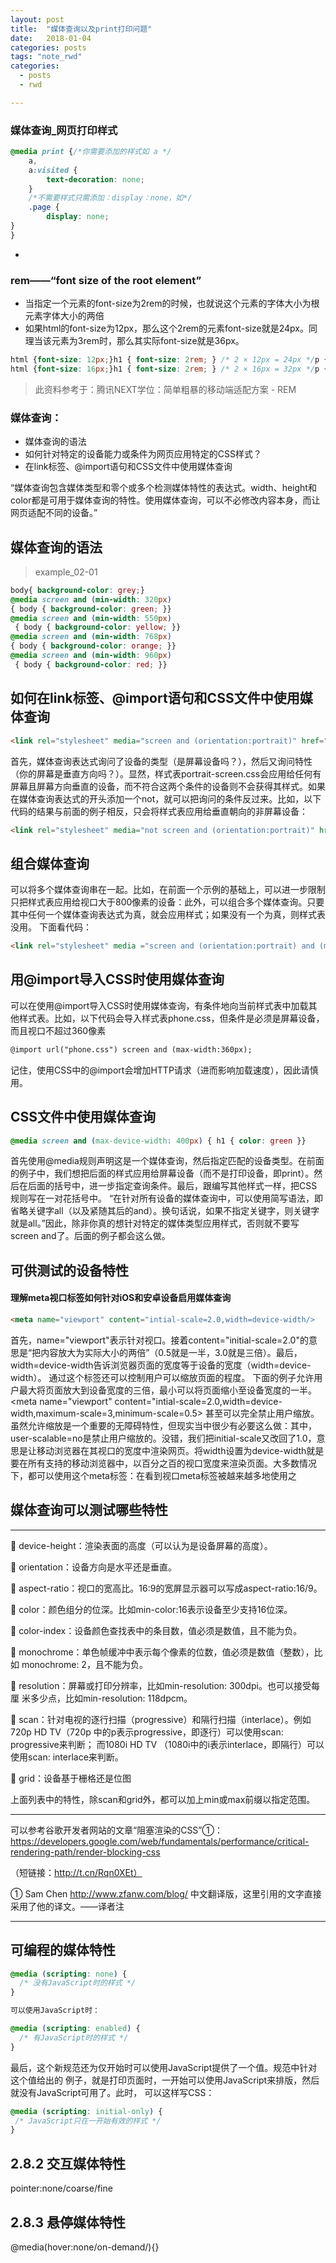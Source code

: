 ```yaml
---
layout: post
title:  "媒体查询以及print打印问题"
date:   2018-01-04 
categories: posts
tags: "note_rwd"
categories:
  - posts
  - rwd

---
```

### 媒体查询_网页打印样式
```css
@media print {/*你需要添加的样式如 a */
    a,
    a:visited {
        text-decoration: none;
    }
    /*不需要样式只需添加：display：none，如*/
    .page {
        display: none;
}
}
```
* 

###  rem——“font size of the root element” 
* 当指定一个元素的font-size为2rem的时候，也就说这个元素的字体大小为根元素<html>字体大小的两倍
* 如果html的font-size为12px，那么这个2rem的元素font-size就是24px。同理当该元素为3rem时，那么其实际font-size就是36px。
```css
html {font-size: 12px;}h1 { font-size: 2rem; } /* 2 × 12px = 24px */p { font-size: 1.5rem;} /* 1.5 × 12px = 18px */div {width: 20rem;} /* 20 * 12px = 240px*/
html {font-size: 16px;}h1 { font-size: 2rem; } /* 2 × 16px = 32px */p { font-size: 1.5rem;} /* 1.5 × 16px = 24px */div {width: 20rem;} /* 20 * 16px = 320px*/
```
> 此资料参考于：腾讯NEXT学位：简单粗暴的移动端适配方案 - REM

### 媒体查询：
* 媒体查询的语法
* 如何针对特定的设备能力或条件为网页应用特定的CSS样式？
* 在link标签、@import语句和CSS文件中使用媒体查询 



“媒体查询包含媒体类型和零个或多个检测媒体特性的表达式。width、height和color都是可用于媒体查询的特性。使用媒体查询，可以不必修改内容本身，而让网页适配不同的设备。”


## 媒体查询的语法
> example_02-01
```css
body{ background-color: grey;}
@media screen and (min-width: 320px) 
{ body { background-color: green; }}
@media screen and (min-width: 550px)
 { body { background-color: yellow; }}
@media screen and (min-width: 768px) 
{ body { background-color: orange; }}
@media screen and (min-width: 960px)
 { body { background-color: red; }} 
 ```



## 如何在link标签、@import语句和CSS文件中使用媒体查询 

```html
<link rel="stylesheet" media="screen and (orientation:portrait)" href="portrait-screen.css"/>
```

 首先，媒体查询表达式询问了设备的类型（是屏幕设备吗？），然后又询问特性（你的屏幕是垂直方向吗？）。显然，样式表portrait-screen.css会应用给任何有屏幕且屏幕方向垂直的设备，而不符合这两个条件的设备则不会获得其样式。如果在媒体查询表达式的开头添加一个not，就可以把询问的条件反过来。比如，以下代码的结果与前面的例子相反，只会将样式表应用给垂直朝向的非屏幕设备： 
 ```html
 <link rel="stylesheet" media="not screen and (orientation:portrait)" href="portrait-screen.css"/>
 ```

## 组合媒体查询

可以将多个媒体查询串在一起。比如，在前面一个示例的基础上，可以进一步限制只把样式表应用给视口大于800像素的设备：此外，可以组合多个媒体查询。只要其中任何一个媒体查询表达式为真，就会应用样式；如果没有一个为真，则样式表没用。
下面看代码：
```html
<link rel="stylesheet" media ="screen and (orientation:portrait) and (mix-width:800px),projection" href ="800wide-portrait-screen.css"/> 
```


## 用@import导入CSS时使用媒体查询
可以在使用@import导入CSS时使用媒体查询，有条件地向当前样式表中加载其他样式表。比如，以下代码会导入样式表phone.css，但条件是必须是屏幕设备，而且视口不超过360像素
```html
@import url("phone.css") screen and (max-width:360px);
```
记住，使用CSS中的@import会增加HTTP请求（进而影响加载速度），因此请慎用。

## CSS文件中使用媒体查询
```css
@media screen and (max-device-width: 400px) { h1 { color: green }}
```
首先使用@media规则声明这是一个媒体查询，然后指定匹配的设备类型。在前面的例子中，我们想把后面的样式应用给屏幕设备（而不是打印设备，即print）。然后在后面的括号中，进一步指定查询条件。最后，跟编写其他样式一样，把CSS规则写在一对花括号中。
“在针对所有设备的媒体查询中，可以使用简写语法，即省略关键字all（以及紧随其后的and）。换句话说，如果不指定关键字，则关键字就是all。”因此，除非你真的想针对特定的媒体类型应用样式，否则就不要写screen and了。后面的例子都会这么做。

## 可供测试的设备特性


#### 理解meta视口标签如何针对iOS和安卓设备启用媒体查询
```html
<meta name="viewport" content="intial-scale=2.0,width=device-width/>
```
首先，name="viewport"表示针对视口。接着content="initial-scale=2.0"的意思是“把内容放大为实际大小的两倍”（0.5就是一半，3.0就是三倍）。最后，width=device-width告诉浏览器页面的宽度等于设备的宽度（width=device-width）。
通过这个<meta>标签还可以控制用户可以缩放页面的程度。
下面的例子允许用户最大将页面放大到设备宽度的三倍，最小可以将页面缩小至设备宽度的一半。
<meta name="viewport" content="intial-scale=2.0,width=device-width,maximum-scale=3,minimum-scale=0.5>
甚至可以完全禁止用户缩放。
<meta name="viewport" content="intial-scale=1.0,user-scalable=no"/>
虽然允许缩放是一个重要的无障碍特性，但现实当中很少有必要这么做：其中，user-scalable=no是禁止用户缩放的。没错，我们把initial-scale又改回了1.0，意思是让移动浏览器在其视口的宽度中渲染网页。将width设置为device-width就是要在所有支持的移动浏览器中，以百分之百的视口宽度来渲染页面。大多数情况下，都可以使用这个meta标签：在看到视口meta标签被越来越多地使用之


## 媒体查询可以测试哪些特性
***
 device-height：渲染表面的高度（可以认为是设备屏幕的高度）。

 orientation：设备方向是水平还是垂直。

 aspect-ratio：视口的宽高比。16∶9的宽屏显示器可以写成aspect-ratio:16/9。

 color：颜色组分的位深。比如min-color:16表示设备至少支持16位深。

 color-index：设备颜色查找表中的条目数，值必须是数值，且不能为负。

 monochrome：单色帧缓冲中表示每个像素的位数，值必须是数值（整数），比如
monochrome: 2，且不能为负。

 resolution：屏幕或打印分辨率，比如min-resolution: 300dpi。也可以接受每厘
米多少点，比如min-resolution: 118dpcm。

 scan：针对电视的逐行扫描（progressive）和隔行扫描（interlace）。例如720p HD TV（720p
中的p表示progressive，即逐行）可以使用scan: progressive来判断； 而1080i HD TV
（1080i中的i表示interlace，即隔行）可以使用scan: interlace来判断。

 grid：设备基于栅格还是位图

上面列表中的特性，除scan和grid外，都可以加上min或max前缀以指定范围。
***
可以参考谷歌开发者网站的文章“阻塞渲染的CSS”①：https://developers.google.com/web/fundamentals/performance/critical-rendering-path/render-blocking-css

（短链接：http://t.cn/Rqn0XEt）

① Sam Chen http://www.zfanw.com/blog/
中文翻译版，这里引用的文字直接采用了他的译文。——译者注

***
## 可编程的媒体特性
```css
@media (scripting: none) { 
  /* 没有JavaScript时的样式 */ 
} 

可以使用JavaScript时：

@media (scripting: enabled) { 
  /* 有JavaScript时的样式 */ 
} 
```
最后，这个新规范还为仅开始时可以使用JavaScript提供了一个值。规范中针对这个值给出的
例子，就是打印页面时，一开始可以使用JavaScript来排版，然后就没有JavaScript可用了。此时，
可以这样写CSS：
```css
@media (scripting: initial-only) { 
 /* JavaScript只在一开始有效的样式 */ 
} 
```

## 2.8.2 交互媒体特性
pointer:none/coarse/fine
## 2.8.3 悬停媒体特性
@media(hover:none/on-demand/){}
